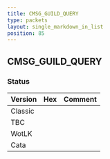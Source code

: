```yaml
---
title: CMSG_GUILD_QUERY
type: packets
layout: single_markdown_in_list
position: 85
---
```


## CMSG_GUILD_QUERY

### Status

Version | Hex | Comment
---------- | ---------- | ---------- 
Classic |  |  
TBC |  |  
WotLK |  |  
Cata |  |  
